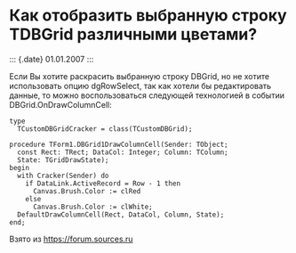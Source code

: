Как отобразить выбранную строку TDBGrid различными цветами?
===========================================================

::: {.date}
01.01.2007
:::

Если Вы хотите раскрасить выбранную строку DBGrid, но не хотите
использовать опцию dgRowSelect, так как хотели бы редактировать данные,
то можно воспользоваться следующей технологией в событии
DBGrid.OnDrawColumnCell:

    type 
      TCustomDBGridCracker = class(TCustomDBGrid); 
     
    procedure TForm1.DBGrid1DrawColumnCell(Sender: TObject; 
      const Rect: TRect; DataCol: Integer; Column: TColumn; 
      State: TGridDrawState); 
    begin 
      with Cracker(Sender) do 
        if DataLink.ActiveRecord = Row - 1 then 
          Canvas.Brush.Color := clRed 
        else 
          Canvas.Brush.Color := clWhite; 
      DefaultDrawColumnCell(Rect, DataCol, Column, State); 
    end;

Взято из <https://forum.sources.ru>
